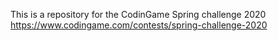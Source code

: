 This is a repository for the CodinGame Spring challenge 2020
https://www.codingame.com/contests/spring-challenge-2020

